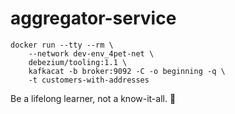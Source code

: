 # aggregator-service

```shell script
docker run --tty --rm \
    --network dev-env_4pet-net \
    debezium/tooling:1.1 \
    kafkacat -b broker:9092 -C -o beginning -q \
    -t customers-with-addresses
```


<!-- INSPIRATIONAL_QUOTE_START -->
Be a lifelong learner, not a know-it-all.
👻
<!-- INSPIRATIONAL_QUOTE_END -->
